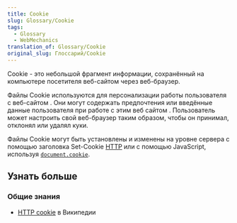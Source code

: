 ```yaml
---
title: Cookie
slug: Glossary/Cookie
tags:
  - Glossary
  - WebMechanics
translation_of: Glossary/Cookie
original_slug: Глоссарий/Cookie
---
```


Cookie - это небольшой фрагмент информации, сохранённый на компьютере посетителя веб-сайтом через веб-браузер.

Файлы Cookie используются для персонализации работы пользователя с веб-сайтом . Они могут содержать предпочтения или введённые данные пользователя при работе с этим веб сайтом . Пользователь может настроить свой веб-браузер таким образом, чтобы он принимал, отклонял или удалял куки.

Файлы Cookie могут быть установлены и изменены на уровне сервера с помощью заголовка Set-Cookie [HTTP](/ru/docs/Web/HTTP/Cookies) или с помощью JavaScript, используя [`document.cookie`](/ru/docs/Web/API/Document/cookie).

## Узнать больше

### Общие знания

- [HTTP cookie](https://en.wikipedia.org/wiki/HTTP_cookie) в Википедии
